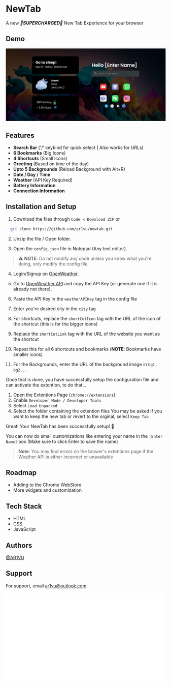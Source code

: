 
# NewTab

A new ***🔹SUPERCHARGED🔹*** New Tab Experience for your browser

## Demo

![Demo](/README/demo.png)

## Features

- **Search Bar** ('/' keybind for quick select | Also works for URLs)
- **6 Bookmarks** (Big Icons)
- **4 Shortcuts** (Small Icons)
- **Greeting** (Based on time of the day)
- **Upto 5 Backgrounds** (Reload Background with Alt+R)
- **Date / Day / Time**
- **Weather** (API Key Required)
- **Battery Information**
- **Connection Information**


## Installation and Setup

1) Download the files through `Code < Download ZIP` or
```bash
  git clone https://github.com/ar1vu/newtab.git
```
2) Unzip the file / Open folder.

3) Open the `config.json` file in Notepad (Any text editor).

> ⚠️ **NOTE**: Do not modify any code unless you know what you're doing, only modify the config file

4) Login/Signup on [OpenWeather](https://openweathermap.org/).

5) Go to [OpenWeather API](https://home.openweathermap.org/api_keys) and copy the API Key (or generate one if it is already not there).

6) Paste the API Key in the `weatherAPIKey` tag in the config file

7) Enter you're desired city in the `city` tag

8) For shortcuts, replace the `shortCutIcon` tag with the URL of the icon of the shortcut (this is for the bigger icons)

9) Replace the `shortCutLink` tag with the URL of the website you want as the shortcut

10) Repeat this for all 6 shortcuts and bookmarks (**NOTE**: Bookmarks have smaller icons)

11) For the Backgrounds, enter the URL of the background image in `bg1, bg2...`

Once that is done, you have successfully setup the configuration file and can activate the extention, to do that...

1) Open the Extentions Page (`chrome://extensions`)
2) Enable `Developer Mode / Developer Tools`
3) Select `Load Unpacked`
4) Select the folder containing the extention files 
You may be asked if you want to keep the new tab or revert to the orginal, select `Keep Tab`

Great! Your NewTab has been successfully setup! 🥳

You can now do small customizations like entering your name in the `[Enter Name]` box (Make sure to click Enter to save the name)

> **Note**: You may find errors on the brower's extentions page if the Weather API is either incorrect or unavailable


## Roadmap

- Adding to the Chrome WebStore
- More widgets and customization


## Tech Stack

- HTML
- CSS
- JavaScript


## Authors

[@AR1VU](https://www.github.com/AR1VU)


## Support

For support, email ar1vu@outlook.com

![Logo](https://raw.githubusercontent.com/AR1VU/resources/bad1f21a51380afa390ca8192f629aa4722e5795/white%20logo.png)

